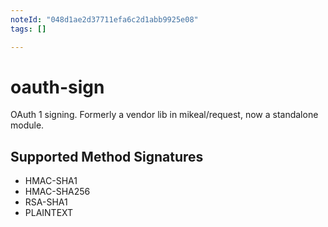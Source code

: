 ```yaml
---
noteId: "048d1ae2d37711efa6c2d1abb9925e08"
tags: []

---
```


oauth-sign
==========

OAuth 1 signing. Formerly a vendor lib in mikeal/request, now a standalone module. 

## Supported Method Signatures

- HMAC-SHA1
- HMAC-SHA256
- RSA-SHA1
- PLAINTEXT